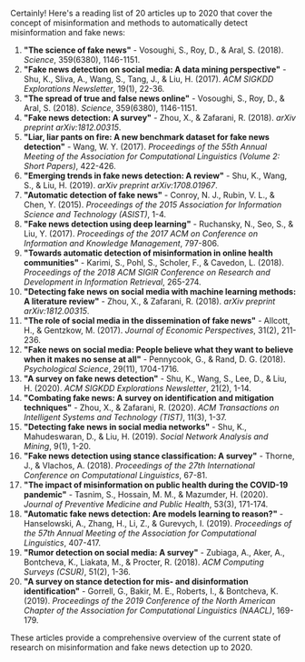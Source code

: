 Certainly! Here's a reading list of 20 articles up to 2020 that cover the concept of misinformation and methods to automatically detect misinformation and fake news:

1. **"The science of fake news"** - Vosoughi, S., Roy, D., & Aral, S. (2018). *Science*, 359(6380), 1146-1151.
2. **"Fake news detection on social media: A data mining perspective"** - Shu, K., Sliva, A., Wang, S., Tang, J., & Liu, H. (2017). *ACM SIGKDD Explorations Newsletter*, 19(1), 22-36.
3. **"The spread of true and false news online"** - Vosoughi, S., Roy, D., & Aral, S. (2018). *Science*, 359(6380), 1146-1151.
4. **"Fake news detection: A survey"** - Zhou, X., & Zafarani, R. (2018). *arXiv preprint arXiv:1812.00315*.
5. **"Liar, liar pants on fire: A new benchmark dataset for fake news detection"** - Wang, W. Y. (2017). *Proceedings of the 55th Annual Meeting of the Association for Computational Linguistics (Volume 2: Short Papers)*, 422-426.
6. **"Emerging trends in fake news detection: A review"** - Shu, K., Wang, S., & Liu, H. (2019). *arXiv preprint arXiv:1708.01967*.
7. **"Automatic detection of fake news"** - Conroy, N. J., Rubin, V. L., & Chen, Y. (2015). *Proceedings of the 2015 Association for Information Science and Technology (ASIST)*, 1-4.
8. **"Fake news detection using deep learning"** - Ruchansky, N., Seo, S., & Liu, Y. (2017). *Proceedings of the 2017 ACM on Conference on Information and Knowledge Management*, 797-806.
9. **"Towards automatic detection of misinformation in online health communities"** - Karimi, S., Pohl, S., Scholer, F., & Cavedon, L. (2018). *Proceedings of the 2018 ACM SIGIR Conference on Research and Development in Information Retrieval*, 265-274.
10. **"Detecting fake news on social media with machine learning methods: A literature review"** - Zhou, X., & Zafarani, R. (2018). *arXiv preprint arXiv:1812.00315*.
11. **"The role of social media in the dissemination of fake news"** - Allcott, H., & Gentzkow, M. (2017). *Journal of Economic Perspectives*, 31(2), 211-236.
12. **"Fake news on social media: People believe what they want to believe when it makes no sense at all"** - Pennycook, G., & Rand, D. G. (2018). *Psychological Science*, 29(11), 1704-1716.
13. **"A survey on fake news detection"** - Shu, K., Wang, S., Lee, D., & Liu, H. (2020). *ACM SIGKDD Explorations Newsletter*, 21(2), 1-14.
14. **"Combating fake news: A survey on identification and mitigation techniques"** - Zhou, X., & Zafarani, R. (2020). *ACM Transactions on Intelligent Systems and Technology (TIST)*, 11(3), 1-37.
15. **"Detecting fake news in social media networks"** - Shu, K., Mahudeswaran, D., & Liu, H. (2019). *Social Network Analysis and Mining*, 9(1), 1-20.
16. **"Fake news detection using stance classification: A survey"** - Thorne, J., & Vlachos, A. (2018). *Proceedings of the 27th International Conference on Computational Linguistics*, 67-81.
17. **"The impact of misinformation on public health during the COVID-19 pandemic"** - Tasnim, S., Hossain, M. M., & Mazumder, H. (2020). *Journal of Preventive Medicine and Public Health*, 53(3), 171-174.
18. **"Automatic fake news detection: Are models learning to reason?"** - Hanselowski, A., Zhang, H., Li, Z., & Gurevych, I. (2019). *Proceedings of the 57th Annual Meeting of the Association for Computational Linguistics*, 407-417.
19. **"Rumor detection on social media: A survey"** - Zubiaga, A., Aker, A., Bontcheva, K., Liakata, M., & Procter, R. (2018). *ACM Computing Surveys (CSUR)*, 51(2), 1-36.
20. **"A survey on stance detection for mis- and disinformation identification"** - Gorrell, G., Bakir, M. E., Roberts, I., & Bontcheva, K. (2019). *Proceedings of the 2019 Conference of the North American Chapter of the Association for Computational Linguistics (NAACL)*, 169-179.

These articles provide a comprehensive overview of the current state of research on misinformation and fake news detection up to 2020.